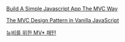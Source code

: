 [Build A Simple Javascript App The MVC Way](https://www.awwwards.com/build-a-simple-javascript-app-the-mvc-way.html)

[The MVC Design Pattern in Vanilla JavaScript](https://www.sitepoint.com/mvc-design-pattern-javascript/)

[뉴비를 위한 MV* 패턴](http://www.bsidesoft.com/?p=5948#%25ea%25b0%259c%25ec%259a%2594)